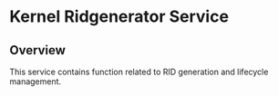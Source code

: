 # Kernel Ridgenerator Service

## Overview
This service contains function related to RID generation and lifecycle management.


